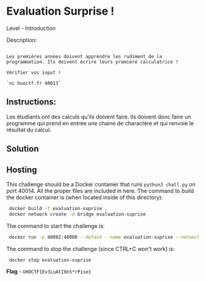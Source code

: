 # Evaluation Surprise !

Level - Introduction

Description:
```

Les premières années doivent apprendre les rudiment de la programmation. Ils doivent écrire leurs première calculatrice !

Vérifier vos input !

`nc huoctf.fr 40013`
```

## Instructions:

Les étudiants ont des calculs qu'ils doivent faire. Ils doivent donc faire un programme qui prend en entrée une chaine de charactère et qui renvoie le résultat du calcul.


## Solution


## Hosting
This challenge should be a Docker container that runs `python3 chall.py` on port 40014. All the proper files are included in here. The command to build the docker container is (when located inside of this directory):

```bash
 docker build -t evaluation-suprise .
 docker network create -d bridge evaluation-suprise
```

The command to start the challenge is:

```bash
 docker run -p 40002:40000 --detach --name evaluation-suprise --network evaluation-suprise evaluation-suprise:latest
```

The command to stop the challenge (since CTRL+C won't work) is:

```bash
 docker stop evaluation-suprise
```


**Flag** - `UHOCTF{Ev3LuAtI0nS*rPise}`
